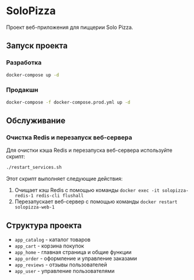 # SoloPizza

Проект веб-приложения для пиццерии Solo Pizza.

## Запуск проекта

### Разработка

```bash
docker-compose up -d
```

### Продакшн

```bash
docker-compose -f docker-compose.prod.yml up -d
```

## Обслуживание

### Очистка Redis и перезапуск веб-сервера

Для очистки кэша Redis и перезапуска веб-сервера используйте скрипт:

```bash
./restart_services.sh
```

Этот скрипт выполняет следующие действия:
1. Очищает кэш Redis с помощью команды `docker exec -it solopizza-redis-1 redis-cli flushall`
2. Перезапускает веб-сервер с помощью команды `docker restart solopizza-web-1`

## Структура проекта

- `app_catalog` - каталог товаров
- `app_cart` - корзина покупок
- `app_home` - главная страница и общие функции
- `app_order` - оформление и управление заказами
- `app_reviews` - отзывы пользователей
- `app_user` - управление пользователями